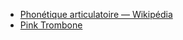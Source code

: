 - [Phonétique articulatoire — Wikipédia](https://fr.wikipedia.org/wiki/Phon%C3%A9tique_articulatoire)
- [Pink Trombone](https://dood.al/pinktrombone/)